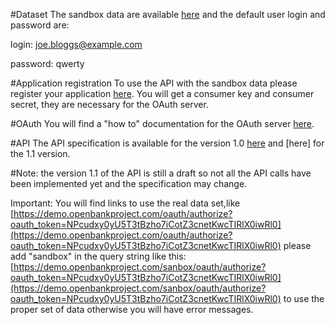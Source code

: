 
#Dataset 
The sandbox data are available [here](https://demo.openbankproject.com/sandbox/) and the default user login and password are: 

login: joe.bloggs@example.com

password: qwerty

#Application registration 
To use the API with the sandbox data please register your application [here](https://demo.openbankproject.com/sandbox/consumer-registration). You will get a consumer key and consumer secret, they are necessary for the OAuth server.

#OAuth 
You will find a "how to" documentation for the OAuth server [here](https://github.com/OpenBankProject/OBP-API/wiki/OAuth-1.0-Server). 

#API 
The API specification is available for the version 1.0 [here](https://github.com/OpenBankProject/OBP-API/wiki/REST-API-V1.1) and [here] for the 1.1 version.

#Note: the version 1.1 of the API is still a draft so not all the API calls have been implemented yet and the specification may change.


Important: You will find links to use the real data set,like [https://demo.openbankproject.com/oauth/authorize?oauth_token=NPcudxy0yU5T3tBzho7iCotZ3cnetKwcTIRlX0iwRl0](https://demo.openbankproject.com/oauth/authorize?oauth_token=NPcudxy0yU5T3tBzho7iCotZ3cnetKwcTIRlX0iwRl0) please add "sandbox" in the query string like this: [https://demo.openbankproject.com/sanbox/oauth/authorize?oauth_token=NPcudxy0yU5T3tBzho7iCotZ3cnetKwcTIRlX0iwRl0](https://demo.openbankproject.com/sanbox/oauth/authorize?oauth_token=NPcudxy0yU5T3tBzho7iCotZ3cnetKwcTIRlX0iwRl0) to use the proper set of data otherwise you will have error messages.